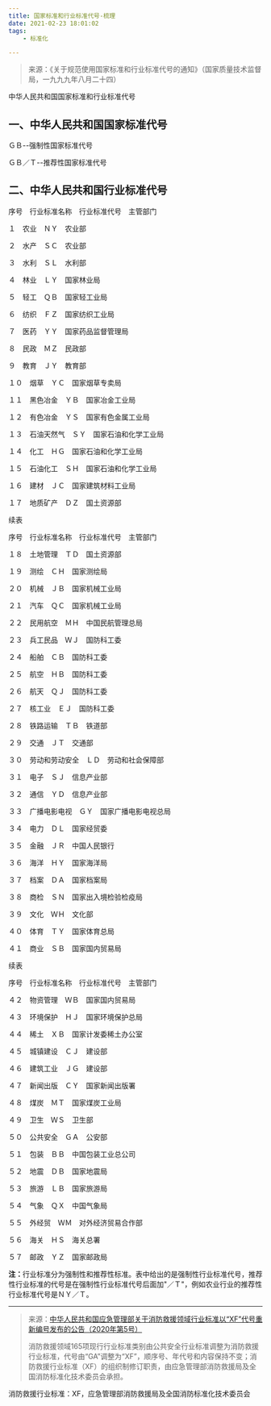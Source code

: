 ```yaml
---
title: 国家标准和行业标准代号-梳理
date: 2021-02-23 18:01:02
tags: 
	- 标准化

---
```


> 来源：《关于规范使用国家标准和行业标准代号的通知》（国家质量技术监督局，一九九九年八月二十四）

中华人民共和国国家标准和行业标准代号

## 一、中华人民共和国国家标准代号

ＧＢ--强制性国家标准代号

ＧＢ／Ｔ--推荐性国家标准代号

## 二、中华人民共和国行业标准代号


序号　行业标准名称　行业标准代号　主管部门

１　农业　ＮＹ　农业部

２　水产　ＳＣ　农业部

３　水利　ＳＬ　水利部

４　林业　ＬＹ　国家林业局

５　轻工　ＱＢ　国家轻工业局

６　纺织　ＦＺ　国家纺织工业局

７　医药　ＹＹ　国家药品监督管理局

８　民政　ＭＺ　民政部

９　教育　ＪＹ　教育部

１０　烟草　ＹＣ　国家烟草专卖局

１１　黑色冶金　ＹＢ　国家冶金工业局

１２　有色冶金　ＹＳ　国家有色金属工业局

１３　石油天然气　ＳＹ　国家石油和化学工业局

１４　化工　ＨＧ　国家石油和化学工业局

１５　石油化工　ＳＨ　国家石油和化学工业局

１６　建材　ＪＣ　国家建筑材料工业局

１７　地质矿产　ＤＺ　国土资源部


  续表


序号　行业标准名称　行业标准代号　主管部门

１８　土地管理　ＴＤ　国土资源部

１９　测绘　ＣＨ　国家测绘局

２０　机械　ＪＢ　国家机械工业局

２１　汽车　ＱＣ　国家机械工业局

２２　民用航空　ＭＨ　中国民航管理总局

２３　兵工民品　ＷＪ　国防科工委

２４　船舶　ＣＢ　国防科工委

２５　航空　ＨＢ　国防科工委

２６　航天　ＱＪ　国防科工委

２７　核工业　ＥＪ　国防科工委

２８　铁路运输　ＴＢ　铁道部

２９　交通　ＪＴ　交通部

３０　劳动和劳动安全　ＬＤ　劳动和社会保障部

３１　电子　ＳＪ　信息产业部

３２　通信　ＹＤ　信息产业部

３３　广播电影电视　ＧＹ　国家广播电影电视总局

３４　电力　ＤＬ　国家经贸委

３５　金融　ＪＲ　中国人民银行

３６　海洋　ＨＹ　国家海洋局

３７　档案　ＤＡ　国家档案局

３８　商检　ＳＮ　国家出入境检验检疫局

３９　文化　ＷＨ　文化部

４０　体育　ＴＹ　国家体育总局

４１　商业　ＳＢ　国家国内贸易局




续表


序号　行业标准名称　行业标准代号　主管部门

４２　物资管理　ＷＢ　国家国内贸易局

４３　环境保护　ＨＪ　国家环境保护总局

４４　稀土　ＸＢ　国家计发委稀土办公室

４５　城镇建设　ＣＪ　建设部

４６　建筑工业　ＪＧ　建设部

４７　新闻出版　ＣＹ　国家新闻出版署

４８　煤炭　ＭＴ　国家煤炭工业局

４９　卫生　ＷＳ　卫生部

５０　公共安全　ＧＡ　公安部

５１　包装　ＢＢ　中国包装工业总公司

５２　地震　ＤＢ　国家地震局

５３　旅游　ＬＢ　国家旅游局

５４　气象　ＱＸ　中国气象局

５５　外经贸　ＷＭ　对外经济贸易合作部

５６　海关　ＨＳ　海关总署

５７　邮政　ＹＺ　国家邮政局

<b>注：</b>行业标准分为强制性和推荐性标准。表中给出的是强制性行业标准代号，推荐性行业标准的代号是在强制性行业标准代号后面加"／Ｔ"，例如农业行业的推荐性行业标准代号是ＮＹ／Ｔ。 

---

> 来源：[中华人民共和国应急管理部关于消防救援领域行业标准以“XF”代号重新编号发布的公告（2020年第5号）](https://www.mem.gov.cn/gk/tzgg/202008/t20200826_357499.shtml)
>
> 消防救援领域165项现行行业标准类别由公共安全行业标准调整为消防救援行业标准，代号由“GA”调整为“XF”，顺序号、年代号和内容保持不变；消防救援行业标准（XF）的组织制修订职责，由应急管理部消防救援局及全国消防标准化技术委员会承担。 

消防救援行业标准：XF，应急管理部消防救援局及全国消防标准化技术委员会

